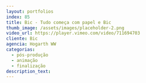 ```yaml
---
layout: portfolios
index: 85
title: Bic - Tudo começa com papel e Bic
thumb_image: /assets/images/placeholder-2.png
video_url: https://player.vimeo.com/video/711694703
cliente: Bic
agencia: Hogarth WW
categorias:
  - pós-produção
  - animação
  - finalização
description_text:
---
```


